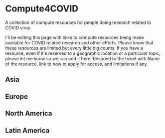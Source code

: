 # Compute4COVID
A collection of compute resources for people doing research related to COVID virus

I'll be editing this page with links to compute resources being made available for COVID related research and other efforts. 
Please know that these resources are limited but every little big counts. If you have a resource, even if it's reserved to a geographic location or a particular topic, please let me know so we can add it here. Respond to the ticket with Name of the resource, link to how to apply for access, and limitations if any.

## Asia

## Europe

## North America

## Latin America
